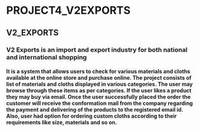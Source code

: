 # PROJECT4_V2EXPORTS
<h2>V2_EXPORTS</h2>
<h3>V2 Exports is an import and export industry for both national and international shopping</h3>
<h4>It is a system that allows users to check for various materials and cloths available
at the online store and purchase online. The project consists of list of materials and cloths
displayed in various categories. The user may browse through these items as per
categories. If the user likes a product they may buy via email. Once the user successfully
placed the order the customer will receive the conformation mail from the company
regarding the payment and delivering of the products to the registered email id. Also,
user had option for ordering custom cloths according to their requirements like size,
materials and so on.</h4>
